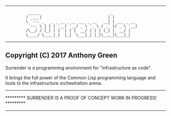 ---------------------------------------------------------------------
              _____                               _           
             /  ___|                             | |          
             \ `--. _   _ _ __ _ __ ___ _ __   __| | ___ _ __ 
              `--. \ | | | '__| '__/ _ \ '_ \ / _` |/ _ \ '__|
             /\__/ / |_| | |  | | |  __/ | | | (_| |  __/ |   
             \____/ \__,_|_|  |_|  \___|_| |_|\__,_|\___|_|   
                                                
---------------------------------------------------------------------
Copyright (C) 2017  Anthony Green
---------------------------------------------------------------------

Surrender is a programming environment for "infrastructure as code".

It brings the full power of the Common Lisp programming language and
tools to the infrastructure orchestration arena.

*********************************************************************
********* SURRENDER IS A PROOF OF CONCEPT WORK IN PROGRESS! *********
*********************************************************************
